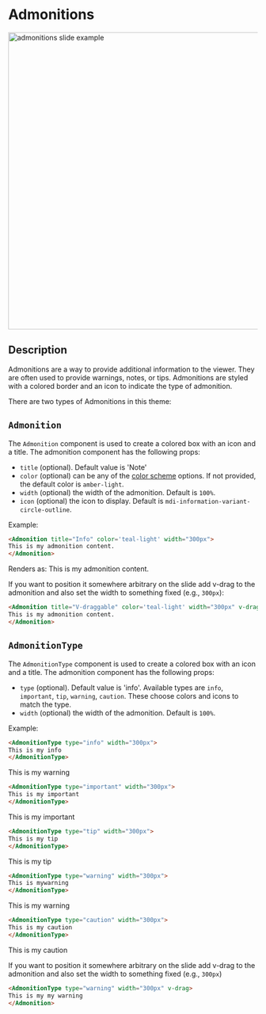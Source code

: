 # Admonitions

<img src="/screenshots/34.png" alt="admonitions slide example" width="600" class="screenshot mb-10 mt-10"/>

## Description

Admonitions are a way to provide additional information to the viewer. They are often used to provide warnings, notes, or tips. Admonitions are styled with a colored border and an icon to indicate the type of admonition.

There are two types of Admonitions in this theme:

## `Admonition`

The `Admonition` component is used to create a colored box with an icon and a title. The admonition component has the following props:

- `title` (optional). Default value is 'Note'
- `color` (optional) can be any of the [color scheme](/colors) options. If not provided, the default color is `amber-light`.
- `width` (optional) the width of the admonition. Default is `100%`.
- `icon` (optional) the icon to display. Default is `mdi-information-variant-circle-outline`.

Example:

```md
<Admonition title="Info" color='teal-light' width="300px">
This is my admonition content.
</Admonition>
```

Renders as:
<Admonition title="Info" color='teal-light' width="300px">
This is my admonition content.
</Admonition>

If you want to position it somewhere arbitrary on the slide add v-drag to the admonition and also set the width to something fixed (e.g., `300px`):

```md
<Admonition title="V-draggable" color='teal-light' width="300px" v-drag>
This is my admonition content.
</Admonition>
```

## `AdmonitionType`

The `AdmonitionType` component is used to create a colored box with an icon and a title. The admonition component has the following props:

- `type` (optional). Default value is 'info'. Available types are `info`, `important`, `tip`, `warning`, `caution`. These choose colors and icons to match the type.
- `width` (optional) the width of the admonition. Default is `100%`.

Example:

```md
<AdmonitionType type="info" width="300px">
This is my info
</AdmonitionType>
```

<AdmonitionType type="info" width="300px">
This is my warning
</AdmonitionType>

```md
<AdmonitionType type="important" width="300px">
This is my important
</AdmonitionType>
```

<AdmonitionType type="important" width="300px">
This is my important
</AdmonitionType>

```md
<AdmonitionType type="tip" width="300px">
This is my tip
</AdmonitionType>
```

<AdmonitionType type="tip" width="300px">
This is my tip
</AdmonitionType>

```md
<AdmonitionType type="warning" width="300px">
This is mywarning
</AdmonitionType>
```

<AdmonitionType type="warning" width="300px">
This is my  warning
</AdmonitionType>

```md
<AdmonitionType type="caution" width="300px">
This is my caution
</AdmonitionType>
```

<AdmonitionType type="caution" width="300px">
This is my caution
</AdmonitionType>

If you want to position it somewhere arbitrary on the slide add v-drag to the admonition and also set the width to something fixed (e.g., `300px`)

```md
<AdmonitionType type="warning" width="300px" v-drag>
This is my my warning
</Admonition>
```
